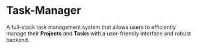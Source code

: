 # Task-Manager
A full-stack task management system that allows users to efficiently manage their **Projects** and **Tasks** with a user-friendly interface and robust backend.
